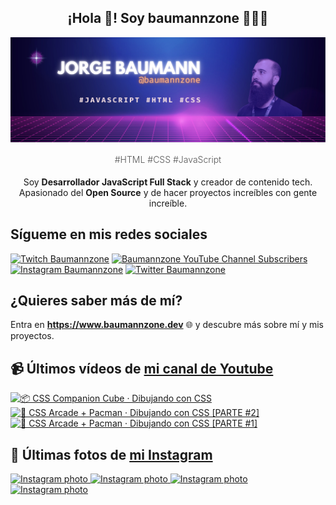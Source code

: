 <p align="center">
   <h2 align="center">¡Hola 👋! Soy baumannzone 👨🏻‍💻</h2>
   <img align="center" src="img/header.png" />
   <h4 align="center" style="font-weight: 300; color: #555;">#HTML #CSS #JavaScript</h4>
</p>

<p align="center" style="margin-bottom: 20px">Soy <strong>Desarrollador JavaScript Full Stack</strong> y creador de contenido tech.
<br/>
Apasionado del <strong>Open Source</strong> y de hacer proyectos increíbles con gente increíble.
</p>

## Sígueme en mis redes sociales

[![Twitch Baumannzone](https://img.shields.io/twitch/status/baumannzone?style=social)](https://twitch.tv/baumannzone)
[![Baumannzone YouTube Channel Subscribers](https://img.shields.io/youtube/channel/subscribers/UCTTj5ztXnGeDRPFVsBp7VMA?style=social)](https://youtube.com/rambitojs)
[![Instagram Baumannzone](https://img.shields.io/badge/Baumannzone--_.svg?label=Instagram&style=social&logo=instagram)](https://instagram.com/baumannzone)
[![Twitter Baumannzone](https://img.shields.io/twitter/follow/Baumannzone?label=Twitter&style=social)](https://twitter.com/baumannzone)

## ¿Quieres saber más de mí?

Entra en **https://www.baumannzone.dev** 🌐 y descubre más sobre mí y mis proyectos.

## 📹 Últimos vídeos de [mi canal de Youtube](https://youtube.com/rambitojs?sub_confirmation=1)


<a href='https://youtu.be/W6xwoSJahA0' target='_blank'>
  <img width='30%' src='https://img.youtube.com/vi/W6xwoSJahA0/mqdefault.jpg' alt='📦 CSS Companion Cube · Dibujando con CSS' />
</a>
<a href='https://youtu.be/9C3NXVXewH8' target='_blank'>
  <img width='30%' src='https://img.youtube.com/vi/9C3NXVXewH8/mqdefault.jpg' alt='👾 CSS Arcade + Pacman · Dibujando con CSS [PARTE #2]' />
</a>
<a href='https://youtu.be/2ahqLdgkSxA' target='_blank'>
  <img width='30%' src='https://img.youtube.com/vi/2ahqLdgkSxA/mqdefault.jpg' alt='👾 CSS Arcade + Pacman · Dibujando con CSS [PARTE #1]' />
</a>

## 📸 Últimas fotos de [mi Instagram](https://instagram.com/baumannzone)


<a href='https://instagram.com/p/C48H70TPVtl' target='_blank'>
  <img width='20%' src='https://instagram.fukk3-1.fna.fbcdn.net/v/t51.29350-15/433766868_2731203610382409_6368700553338809329_n.jpg?stp=dst-jpg_e15_fr_p1080x1080&_nc_ht=instagram.fukk3-1.fna.fbcdn.net&_nc_cat=109&_nc_ohc=9LDbw8XsTI0AX8kQ-CI&edm=APU89FABAAAA&ccb=7-5&oh=00_AfB1-D_Lffz1fw5RO1p0vSgXtfYArJ3ugCY3WC1G7ceFqw&oe=66043B3D&_nc_sid=bc0c2c' alt='Instagram photo' />
</a>
<a href='https://instagram.com/p/C4yDStAo_3P' target='_blank'>
  <img width='20%' src='https://instagram.fukk3-1.fna.fbcdn.net/v/t51.29350-15/434170606_798439592129233_3306760213926174822_n.jpg?stp=dst-jpg_e15_fr_s1080x1080&_nc_ht=instagram.fukk3-1.fna.fbcdn.net&_nc_cat=101&_nc_ohc=q9_mHcA5f10AX9oZZrp&edm=APU89FABAAAA&ccb=7-5&ig_cache_key=MzMyODczNzU1Mzk5OTQ2MTgzOQ%3D%3D.2-ccb7-5&oh=00_AfBP6SPk-G3rx0gTu_Vju-Rv5kTcmARrsbwZDdXHkLxk6Q&oe=66079D4C&_nc_sid=bc0c2c' alt='Instagram photo' />
</a>
<a href='https://instagram.com/p/C4poZ9UPjyU' target='_blank'>
  <img width='20%' src='https://instagram.fukk3-1.fna.fbcdn.net/v/t51.29350-15/433486644_1945800709150955_2754072594154411742_n.jpg?stp=dst-jpg_e15_fr_p1080x1080&_nc_ht=instagram.fukk3-1.fna.fbcdn.net&_nc_cat=111&_nc_ohc=5xZ8PnHst-EAX84PEQ7&edm=APU89FABAAAA&ccb=7-5&oh=00_AfA4q5jXeAp5nNZdFph1vDm9LDOsy0Z01BiZ0bKQ-P5Xzg&oe=66047458&_nc_sid=bc0c2c' alt='Instagram photo' />
</a>
<a href='https://instagram.com/p/C4kVFHKtXNx' target='_blank'>
  <img width='20%' src='https://instagram.fukk3-1.fna.fbcdn.net/v/t51.29350-15/433251981_874604181104241_367158251935632276_n.jpg?stp=dst-jpg_e15_fr_p1080x1080&_nc_ht=instagram.fukk3-1.fna.fbcdn.net&_nc_cat=109&_nc_ohc=tspujyGTq94AX_FcINM&edm=APU89FABAAAA&ccb=7-5&oh=00_AfANoCECgx2gxU61jno-bt5BpsVT3u0kRWmgqlR15J6Hyw&oe=6604A9BB&_nc_sid=bc0c2c' alt='Instagram photo' />
</a>
